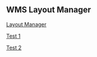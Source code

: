## WMS Layout Manager

[Layout Manager](https://tulinho.github.io/vue-threejs-wms/target/)


[Test 1](https://tulinho.github.io/vue-threejs-wms/test.html)

[Test 2](https://tulinho.github.io/vue-threejs-wms/test/test.html)

